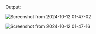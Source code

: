 Output:

![Screenshot from 2024-10-12 01-47-02](https://github.com/user-attachments/assets/5127964c-21c7-4309-90b9-4f6972b19b9f)

![Screenshot from 2024-10-12 01-47-16](https://github.com/user-attachments/assets/51de6c85-61b0-4234-9363-166d19f6d772)
